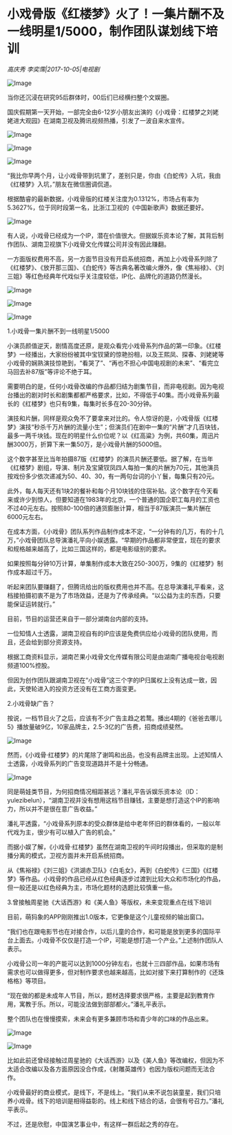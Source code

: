 # 小戏骨版《红楼梦》火了！一集片酬不及一线明星1/5000，制作团队谋划线下培训

*高庆秀 李奕霈|2017-10-05|电视剧*

![Image](http://static.ylzbl.com/uploads/ueditor/php/upload/image/20171012/1507782196225908.jpeg)

当你还沉浸在研究95后群体时，00后们已经横扫整个文娱圈。

国庆假期第一天开始，一部完全由6-12岁小朋友出演的《小戏骨：红楼梦之刘姥姥进大观园》在湖南卫视及腾讯视频热播，引发了一波自来水宣传。

![Image](http://p3.pstatp.com/large/3f29000166b871371afd)

![Image](http://p3.pstatp.com/large/3f29000166bd485ab2cd)

![Image](http://p3.pstatp.com/large/3f29000166bb76f9c0f3)

“我比你早两个月，让小戏骨带到坑里了，差别只是，你由《白蛇传》入坑，我由《红楼梦》入坑，”朋友在微信圈调侃道。

根据酷睿的最新数据，小戏骨版的红楼关注度为0.1312%，市场占有率为5.3627%，位于同时段第一名，比浙江卫视的《中国新歌声》数据还要好。

![Image](http://p3.pstatp.com/large/3f2b000155014d4be903)

有人说，小戏骨已经成为一个IP，潜在价值很大。但据娱乐资本论了解，其背后制作团队、湖南卫视旗下小戏骨文化传媒公司并没有因此赚翻。

一方面版权费用不高，另一方面节目没有开启系统招商，再加上小戏骨系列除了《红楼梦》、《放开那三国》、《白蛇传》等古典名著改编火爆外，像《焦裕禄》、《刘三姐》等红色经典年代戏似乎关注度较低，IP化、品牌化的道路仍然漫长。

![Image](http://p1.pstatp.com/large/3f29000166b51f421a75)

![Image](http://p1.pstatp.com/large/3f2a000166a9b0d179f7)

![Image](http://p3.pstatp.com/large/3f280001672188463350)

1.小戏骨一集片酬不到一线明星1/5000

小演员颜值逆天，剧情高度还原，是观众看完小戏骨系列作品的第一印象。《红楼梦》一经播出，大家纷纷被其中宝钗黛的惊艳扮相，以及王熙凤、探春、刘姥姥等小戏骨的娴熟演技惊艳到，“看哭了”、“再也不担心中国电视剧的未来”、“看完立马回去补87版”等评论不绝于耳。

需要明白的是，任何小戏骨改编的作品都归结为剧集节目，而非电视剧。因为电视台播出的剧对时长和剧集都都严格要求，比如，不得低于40集。而小戏骨系列最长的《红楼梦》也只有9集，每集时长多在20-30分钟。

演技和片酬，同样是观众免不了要拿来对比的。令人惊讶的是，小戏骨版《红楼梦》演技“秒杀千万片酬的流量小生”；但演员们在剧中一集的“片酬”才几百块钱，最多一两千块钱。现在的明星什么价位呢？以《红高粱》为例，共60集，周迅片酬3000万，折算下来一集50万，是小戏骨片酬的5000倍。

这个数字甚至比当年拍摄87版《红楼梦》的演员片酬还要低。据了解，在当年《红楼梦》剧组，导演、制片及宝黛钗凤四人每拍一集的片酬为70元，其他演员按戏份多少依次递减为50、40、30，有一两句台词的小丫鬟，每集只有20元。

此外，每人每天还有1块2的餐补和每个月10块钱的住宿补贴。这个数字在今天看来或许少到惊人，但要知道在1983年的北京，一个普通的国企职工每月的工资也不过40元左右。按照80-100倍的通货膨胀计算，相当于87版演员一集片酬在6000元左右。

在成本方面，《小戏骨》团队系列作品制作成本不定，“一分钟有的几万，有的十几万，”小戏骨团队总导演潘礼平向小娱透露。“早期的作品都非常便宜，现在的要求和规格越来越高了，比如三国这样的，都是电影级别的要求。

如果按照每分钟10万计算，单集制作成本大致在250-300万，9集的《红楼梦》制作成本超过千万。

听起来团队要赚翻了，但腾讯给出的版权费用也并不高。在总导演潘礼平看来，这档接拍摄初衷不是为了市场效益，还是为了传承经典。“以公益为主的东西，只要能保证运转就行。”

目前，节目的运营还来自于一部分湖南台内部的支持。

一位知情人士透露，湖南卫视自有的IP应该是免费供应给小戏骨的团队使用，而且，还会给到部分资源支持。

根据工商资料显示，湖南芒果小戏骨文化传媒有限公司是由湖南广播电视台电视剧频道100%控股。

但因为创作团队跟湖南卫视在“小戏骨”这三个字的IP归属权上没有达成一致，因此，天使轮进入的投资方还没有在工商方面变更。

2.小戏骨缺广告？

按说，一档节目火了之后，应该有不少广告主趋之若鹜。播出4期的《爸爸去哪儿5》播放量破9亿，10家品牌主，2.5-3亿的广告费，招商成绩斐然。

![Image](http://p3.pstatp.com/large/3f2b00015506c33dba26)

然而，《小戏骨·红楼梦》的片尾除了谢鸣和出品，也没有品牌主出现。上述知情人士透露，小戏骨系列的广告变现道路并不是十分畅通。

![Image](http://p3.pstatp.com/large/3f2a000166afb86fa77d)

同是萌娃类节目，为何招商情况相距甚远？潘礼平告诉娱乐资本论（ID：yulezibelun），“湖南卫视并没有想用这档节目赚钱，主要是想打造这个IP的影响力，所以并不是很在意广告收益。”

潘礼平透露，“小戏骨系列原本的受众群体是给中老年怀旧的群体看的，一般以年代戏为主，很少有可以植入广告的机会。”

而据小娱了解，《小戏骨·红楼梦》虽然在湖南卫视的午间时段播出，但采取的是制播分离的模式，卫视方面并未开启系统招商。

从《焦裕禄》《刘三姐》《洪湖赤卫队》《白毛女》，再到《白蛇传》《三国》《红楼梦》等作品。小戏骨的作品已经从红色经典逐步过渡到比较大众和市场化的作品，但一般还是以红色经典为主，市场化题材的选题比较慎重一些。

3.曾接触周星驰《大话西游》和《美人鱼》等版权，未来变现重点在线下培训

目前，萌犸象的APP刚刚推出1.0版本，它更像是这个儿童视频的输出窗口。

“我们也在跟电影节也在对接合作，以后儿童的合作，和可能是放到更多的国际平台上面去。小戏骨不仅仅是打造一个IP，可能是想打造一个产业。”上述制作团队人表示。

小戏骨公司一年的产能可以达到1000分钟左右，也就十三四部作品，如果市场有需求也可以做得更多，但对制作要求也越来越高，比如对接下来打算制作的《还珠格格》等项目。

“现在做的都是未成年人节目，所以，题材选择要求很严格，主要是起到教育作用，寓教于乐。所以，可能没法做到部部都火。”潘礼平表示。

整个团队也在慢慢摸索，未来会有更多兼顾市场和青少年的口味的作品出来。

![Image](http://p3.pstatp.com/large/3f29000166bcd144aef5)

![Image](http://p1.pstatp.com/large/3f260003e2119229a51c)

比如此前还曾经接触过周星驰的《大话西游》以及《美人鱼》等改编权，但因为不太适合改编以及各方面原因没合作成，《射雕英雄传》也因为版权问题而无法合作。

小戏骨最好的商业模式，是线下，不是线上。“我们从来不说包装童星，我们只培养小戏骨。线下的培训是相得益彰的。线上和线下结合的话，会很有号召力。”潘礼平表示。

不过，还是欣慰，中国演艺事业中，有这样一群后起之秀的存在。

